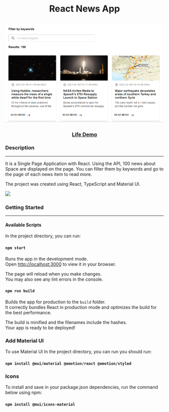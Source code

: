 <h1 align="center">React News App</h1>
<h2 align="center">
<img src="/public/README_img.png">
</h2>

<h3 align="center">
    <a href="https://btc-news.netlify.app/" target="_blank">Life Demo</a>
</h3>

### Description

---

It is a Single Page Application with React. Using the API, 100 news about Space are displayed on the page. You can filter them by keywords and go to the page of each news item to read more.

The project was created using React, TypeScript and Material UI.

<p><img src="https://img.shields.io/github/languages/top/liyakot/React-News-App?color=red"></p>

### Getting Started

---

#### Available Scripts

In the project directory, you can run:

#### `npm start`

Runs the app in the development mode.\
Open [http://localhost:3000](http://localhost:3000) to view it in your browser.

The page will reload when you make changes.\
You may also see any lint errors in the console.


#### `npm run build`

Builds the app for production to the `build` folder.\
It correctly bundles React in production mode and optimizes the build for the best performance.

The build is minified and the filenames include the hashes.\
Your app is ready to be deployed!


### Add Material UI

To use Material UI In the project directory, you can run you should run:

#### `npm install @mui/material @emotion/react @emotion/styled`

### Icons

To install and save in your package.json dependencies, run the command below using npm:

#### `npm install @mui/icons-material`

